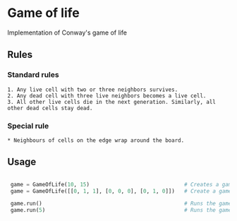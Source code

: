 # Game of life

Implementation of Conway's game of life

## Rules

 ### Standard rules
 ```
1. Any live cell with two or three neighbors survives.
2. Any dead cell with three live neighbors becomes a live cell.
3. All other live cells die in the next generation. Similarly, all other dead cells stay dead.
```
 ### Special rule
 ```
 * Neighbours of cells on the edge wrap around the board.
```

## Usage

```python

 game = GameOfLife(10, 15)                              # Creates a game of life board with width 10 and height 15 (expects integer inputs).
 game = GameOfLife([[0, 1, 1], [0, 0, 0], [0, 1, 0]])   # Create a game of life board from a 2D dimensional list of 1 and 0.

 game.run()                                             # Runs the game of life for one iteration, returns the final state.
 game.run(5)                                            # Runs the game of life for a specified amount of iterations, returns the final state.
```